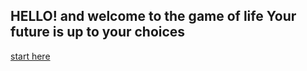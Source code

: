 ## HELLO! and welcome to the game of life  Your future is up to your choices 

[start here](college-career)
